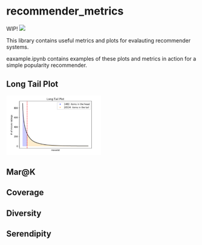 # recommender_metrics
WIP!
<img src="https://media.giphy.com/media/YAnpMSHcurJVS/giphy.gif" width=250>

This library contains useful metrics and plots for evalauting recommender systems.

eaxample.ipynb contains examples of these plots and metrics in action for a simple popularity recommender. 

## Long Tail Plot
<img src="images/long_tail.png" alt="Long Tail Plot" width=250>

## Mar@K

## Coverage

## Diversity

## Serendipity
